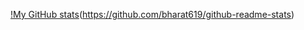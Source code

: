 [!My GitHub stats](https://github-readme-stats.vercel.app/api?username=bharat619&theme=highcontrast&show_icons=true&count_private=true)(https://github.com/bharat619/github-readme-stats)
